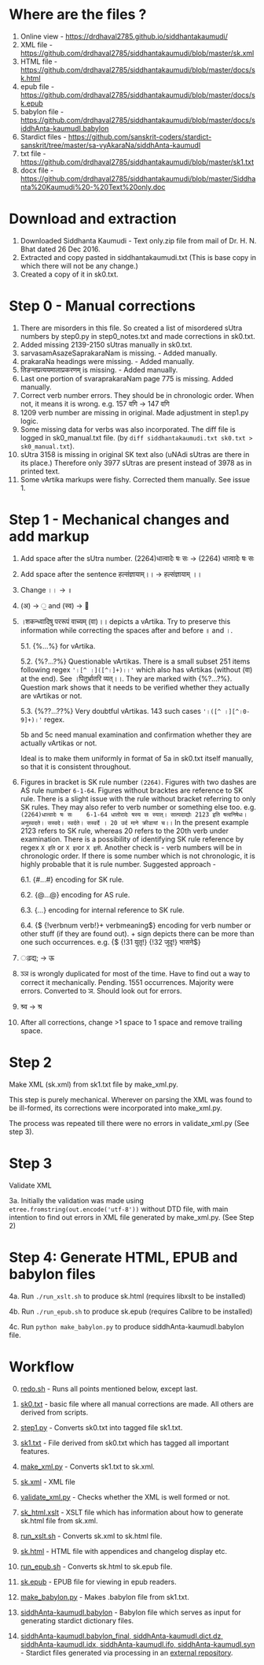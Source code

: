 # Where are the files ?

1. Online view - https://drdhaval2785.github.io/siddhantakaumudi/
2. XML file - https://github.com/drdhaval2785/siddhantakaumudi/blob/master/sk.xml
3. HTML file - https://github.com/drdhaval2785/siddhantakaumudi/blob/master/docs/sk.html
4. epub file - https://github.com/drdhaval2785/siddhantakaumudi/blob/master/docs/sk.epub
5. babylon file - https://github.com/drdhaval2785/siddhantakaumudi/blob/master/docs/siddhAnta-kaumudI.babylon
6. Stardict files - https://github.com/sanskrit-coders/stardict-sanskrit/tree/master/sa-vyAkaraNa/siddhAnta-kaumudI
7. txt file - https://github.com/drdhaval2785/siddhantakaumudi/blob/master/sk1.txt
8. docx file - https://github.com/drdhaval2785/siddhantakaumudi/blob/master/Siddhanta%20Kaumudi%20-%20Text%20only.doc

# Download and extraction

1. Downloaded Siddhanta Kaumudi - Text only.zip file from mail of Dr. H. N. Bhat dated 26 Dec 2016.
2. Extracted and copy pasted in siddhantakaumudi.txt (This is base copy in which there will not be any change.)
3. Created a copy of it in sk0.txt.

# Step 0 - Manual corrections

1. There are misorders in this file. So created a list of misordered sUtra numbers by step0.py in step0_notes.txt and made corrections in sk0.txt.
2. Added missing 2139-2150 sUtras manually in sk0.txt. 
3. sarvasamAsazeSaprakaraNam is missing.  - Added manually.
4. prakaraNa headings were missing. - Added manually.
5. तिङन्तप्रत्ययमालाप्रकरणम्‌ is missing. - Added manually.
6. Last one portion of svaraprakaraNam page 775 is missing. Added manually.
8. Correct verb number errors. They should be in chronologic order. When not, it means it is wrong. e.g. 157 वगि -> 147 वगि
9. 1209 verb number are missing in original. Made adjustment in step1.py logic.
10. Some missing data for verbs was also incorporated. The diff file is logged in sk0_manual.txt file. (by `diff siddhantakaumudi.txt sk0.txt > sk0_manual.txt`).
11. sUtra 3158 is missing in original SK text also (uNAdi sUtras are there in its place.) Therefore only 3977 sUtras are present instead of 3978 as in printed text.
12. Some vArtika markups were fishy. Corrected them manually. See issue 1.


# Step 1 - Mechanical changes and add markup

1. Add space after the sUtra number. (2264)धात्वादेः षः सः -> (2264) धात्वादेः षः सः
2. Add space after the sentence हल्संज्ञायाम्।। -> हल्संज्ञायाम् ।।
3. Change ।। -> ॥
4. (अ) -> ॒ and (स्व) -> ॑
5. ।शकन्ध्वादिषु पररूपं वाच्यम् (वा)।। depicts a vArtika. Try to preserve this information while correcting the spaces after and before ॥ and ।.

	5.1. {%...%} for vArtika.
	
	5.2. {%?...?%} Questionable vArtikas. There is a small subset 251 items following regex `'।[^ ।]([^।]+)।।'` which also has vArtikas (without (वा) at the end). See ।पितुर्भ्रातरि व्यत्।।. They are marked with {%?...?%}. Question mark shows that it needs to be verified whether they actually are vArtikas or not.
	
	5.3. {%??...??%} Very doubtful vArtikas. 143 such cases `'।([^ ।][^।0-9]+)।'` regex.
	
	5b and 5c need manual examination and confirmation whether they are actually vArtikas or not.
	
	Ideal is to make them uniformly in format of 5a in sk0.txt itself manually, so that it is consistent throughout.

6. Figures in bracket is SK rule number `(2264)`. Figures with two dashes are AS rule number `6-1-64`. Figures without bracktes are reference to SK rule.
There is a slight issue with the rule without bracket referring to only SK rules. They may also refer to verb number or something else too. e.g. `(2264)धात्वादेः षः सः    6-1-64 धातोरादेः षस्य सः स्यात्। सात्पदाद्योः 2123 इति षत्वनिषेधः। अनुस्वदते। सस्वदे। स्वर्दते। सस्वर्दे । 20 उर्द माने क्रीडायां च।।`
In the present example 2123 refers to SK rule, whereas 20 refers to the 20th verb under examination.
There is a possibility of identifying SK rule reference by regex `X इति` or `X इत्‍`or `X इती`.
Another check is - verb numbers will be in chronologic order. If there is some number which is not chronologic, it is highly probable that it is rule number.
Suggested approach - 

	6.1. {#...#} encoding for SK rule.

	6.2. {@...@} encoding for AS rule.

	6.3. {*...*} encoding for internal reference to SK rule.

	6.4. {$ {!verbnum verb!}+ verbmeaning$} encoding for verb number or other stuff (if they are found out). + sign depicts there can be more than one such occurrences. e.g. {$ {!31 युतृ!} {!32 जुदृ!} भासने$}
	

7. ःढ़द्य; -> ऊ

8. ञ्ञ is wrongly duplicated for most of the time. Have to find out a way to correct it mechanically. Pending. 1551 occurrences. Majority were errors. Converted to ञ. Should look out for errors.

9. श्र्व -> श्र

10. After all corrections, change >1 space to 1 space and remove trailing space.

# Step 2

Make XML (sk.xml) from sk1.txt file by make_xml.py. 

This step is purely mechanical. Wherever on parsing the XML was found to be ill-formed, its corrections were incorporated into make_xml.py.

The process was repeated till there were no errors in validate_xml.py (See step 3).

# Step 3

Validate XML

3a. Initially the validation was made using `etree.fromstring(out.encode('utf-8'))` without DTD file, with main intention to find out errors in XML file generated by make_xml.py. (See Step 2)

# Step 4: Generate HTML, EPUB and babylon files

4a. Run `./run_xslt.sh` to produce sk.html (requires libxslt to be installed)

4b. Run `./run_epub.sh` to produce sk.epub (requires Calibre to be installed)

4c. Run `python make_babylon.py` to produce siddhAnta-kaumudI.babylon file.

# Workflow

0. [redo.sh](https://github.com/drdhaval2785/siddhantakaumudi/blob/master/redo.sh) - Runs all points mentioned below, except last.

1. [sk0.txt](https://github.com/drdhaval2785/siddhantakaumudi/blob/master/sk0.txt) - basic file where all manual corrections are made. All others are derived from scripts.

2. [step1.py](https://github.com/drdhaval2785/siddhantakaumudi/blob/master/step1.py) - Converts sk0.txt into tagged file sk1.txt.

3. [sk1.txt](https://github.com/drdhaval2785/siddhantakaumudi/blob/master/sk1.txt) - File derived from sk0.txt which has tagged all important features.

4. [make_xml.py](https://github.com/drdhaval2785/siddhantakaumudi/blob/master/make_xml.py) - Converts sk1.txt to sk.xml.

5. [sk.xml](https://github.com/drdhaval2785/siddhantakaumudi/blob/master/sk.xml) - XML file

6. [validate_xml.py](https://github.com/drdhaval2785/siddhantakaumudi/blob/master/validate_xml.py) - Checks whether the XML is well formed or not.

7. [sk_html.xslt](https://github.com/drdhaval2785/siddhantakaumudi/blob/master/sk_html.xslt) - XSLT file which has information about how to generate sk.html file from sk.xml.

8. [run_xslt.sh](https://github.com/drdhaval2785/siddhantakaumudi/blob/master/run_xslt.sh) - Converts sk.xml to sk.html file.

9. [sk.html](https://github.com/drdhaval2785/siddhantakaumudi/blob/master/docs/sk.html) - HTML file with appendices and changelog display etc.

10. [run_epub.sh](https://github.com/drdhaval2785/siddhantakaumudi/blob/master/run_epub.sh) - Converts sk.html to sk.epub file.

11. [sk.epub](https://github.com/drdhaval2785/siddhantakaumudi/blob/master/docs/sk.epub) - EPUB file for viewing in epub readers.

10. [make_babylon.py](https://github.com/drdhaval2785/siddhantakaumudi/blob/master/make_babylon.py) - Makes .babylon file from sk1.txt.

11. [siddhAnta-kaumudI.babylon](https://github.com/drdhaval2785/siddhantakaumudi/blob/master/docs/siddhAnta-kaumudI.babylon) - Babylon file which serves as input for generating stardict dictionary files.

12. [siddhAnta-kaumudI.babylon_final, siddhAnta-kaumudI.dict.dz, siddhAnta-kaumudI.idx, siddhAnta-kaumudI.ifo, siddhAnta-kaumudI.syn](https://github.com/sanskrit-coders/stardict-sanskrit/tree/master/sa-vyAkaraNa/siddhAnta-kaumudI) - Stardict files generated via processing in an [external repository](https://github.com/sanskrit-coders/stardict-sanskrit/).
